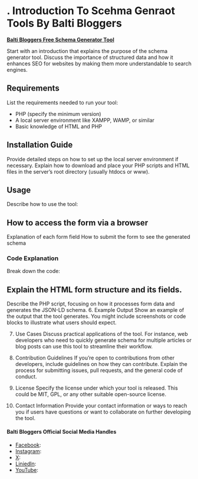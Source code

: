 <h1>. Introduction To Scehma Genraot Tools By Balti Bloggers</h1>
<p><b><a href="https://baltibloggers.com/tools/">Balti Bloggers Free Schema Generator Tool</a></b></p>
Start with an introduction that explains the purpose of the schema generator tool. Discuss the importance of structured data and how it enhances SEO for websites by making them more understandable to search engines.

<h2>Requirements</h2>
List the requirements needed to run your tool:
<ul>
<li>PHP (specify the minimum version)</li>
<li>A local server environment like XAMPP, WAMP, or similar</li>
<li>Basic knowledge of HTML and PHP</li></ul>
<h2>Installation Guide</h2>
Provide detailed steps on how to set up the local server environment if necessary. Explain how to download and place your PHP scripts and HTML files in the server’s root directory (usually htdocs or www).

<h2>Usage</h2>
Describe how to use the tool:

<h2>How to access the form via a browser</h2>
Explanation of each form field
How to submit the form to see the generated schema
<h3>Code Explanation</h3>
Break down the code:

<h2>Explain the HTML form structure and its fields.</h2>
Describe the PHP script, focusing on how it processes form data and generates the JSON-LD schema.
6. Example Output
Show an example of the output that the tool generates. You might include screenshots or code blocks to illustrate what users should expect.

7. Use Cases
Discuss practical applications of the tool. For instance, web developers who need to quickly generate schema for multiple articles or blog posts can use this tool to streamline their workflow.

8. Contribution Guidelines
If you’re open to contributions from other developers, include guidelines on how they can contribute. Explain the process for submitting issues, pull requests, and the general code of conduct.

9. License
Specify the license under which your tool is released. This could be MIT, GPL, or any other suitable open-source license.

10. Contact Information
Provide your contact information or ways to reach you if users have questions or want to collaborate on further developing the tool.
<h4>Balti Bloggers Official Social Media Handles</h4>
<ul>
  <li><a href="https://www.facebook.com/baltibloggers/">Facebook</a>:</li>
  <li><a href="https://www.instagram.com/baltibloggers">Instagram</a>:</li>
  <li><a href="https://x.com/baltibloggers">X</a>:</li>
  <li><a href="https://ae.linkedin.com/company/balti-bloggers">LiniedIn</a>:</li>
  <li><a href="https://www.youtube.com/@baltibloggers">YouTube</a>:</li>
</ul>
